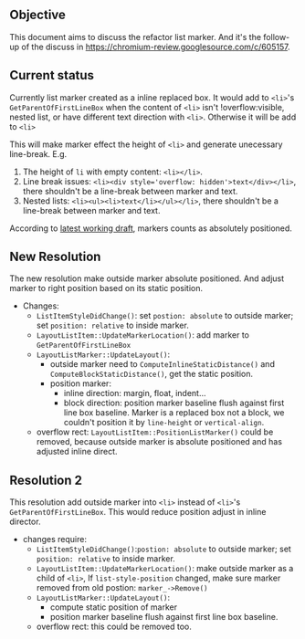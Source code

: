 ## Objective
This document aims to discuss the refactor list marker. And it's the follow-up of the discuss in https://chromium-review.googlesource.com/c/605157.

## Current status

Currently list marker created as a inline replaced box. It would add to `<li>`'s `GetParentOfFirstLineBox` when the content of `<li>` isn't !overflow:visible, nested list, or have different text direction with `<li>`. Otherwise it will be add to `<li>`

This will make marker effect the height of `<li>` and generate unecessary line-break. E.g. 
1. The height of `li` with empty content: `<li></li>`.
2. Line break issues: `<li><div style='overflow: hidden'>text</div></li>`, there shouldn't be a line-break between marker and text.
3. Nested lists: `<li><ul><li>text</li></ul></li>`, there shouldn't be a line-break between marker and text.

According to [latest working draft](https://www.w3.org/TR/css-lists-3/#position-marker), markers counts as absolutely positioned. 

## New Resolution

The new resolution make outside marker absolute positioned. And adjust marker to right position based on its static position.
- Changes:
  - `ListItemStyleDidChange()`: set `postion: absolute` to outside marker; set `position: relative` to inside marker.
  - `LayoutListItem::UpdateMarkerLocation()`: add marker to `GetParentOfFirstLineBox`
  - `LayoutListMarker::UpdateLayout()`: 
    - outside marker need to `ComputeInlineStaticDistance()` and `ComputeBlockStaticDistance()`, get the static position.
    - position marker:
      - inline direction: margin, float, indent...
      - block direction: position marker baseline flush against first line box baseline. Marker is a replaced box not a block, we couldn't position it by `line-height` or `vertical-align`.
  - overflow rect: `LayoutListItem::PositionListMarker()` could be removed, because outside marker is absolute positioned and has adjusted inline direct.

## Resolution 2
This resolution add outside marker into `<li>` instead of `<li>`'s `GetParentOfFirstLineBox`. This would reduce position adjust in inline director.

- changes require:
  - `ListItemStyleDidChange()`:`postion: absolute` to outside marker; set `position: relative` to inside marker. 
  - `LayoutListItem::UpdateMarkerLocation()`: make outside marker as a child of `<li>`, If `list-style-position` changed, make sure marker removed from old postion: `marker_->Remove()`
  - `LayoutListMarker::UpdateLayout()`:
    - compute static position of marker
    - position marker baseline flush against first line box baseline.
  - overflow rect: this could be removed too.


